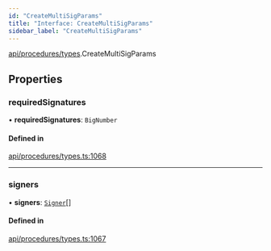 ```yaml
---
id: "CreateMultiSigParams"
title: "Interface: CreateMultiSigParams"
sidebar_label: "CreateMultiSigParams"
---
```


[api/procedures/types](../../../../../modules/API/Procedures/Types/Types.md).CreateMultiSigParams

## Properties

### requiredSignatures

• **requiredSignatures**: `BigNumber`

#### Defined in

[api/procedures/types.ts:1068](https://github.com/PolymeshAssociation/polymesh-sdk/blob/de58d40fd/src/api/procedures/types.ts#L1068)

___

### signers

• **signers**: [`Signer`](../../../../../modules/Types/Types.md#signer)[]

#### Defined in

[api/procedures/types.ts:1067](https://github.com/PolymeshAssociation/polymesh-sdk/blob/de58d40fd/src/api/procedures/types.ts#L1067)
